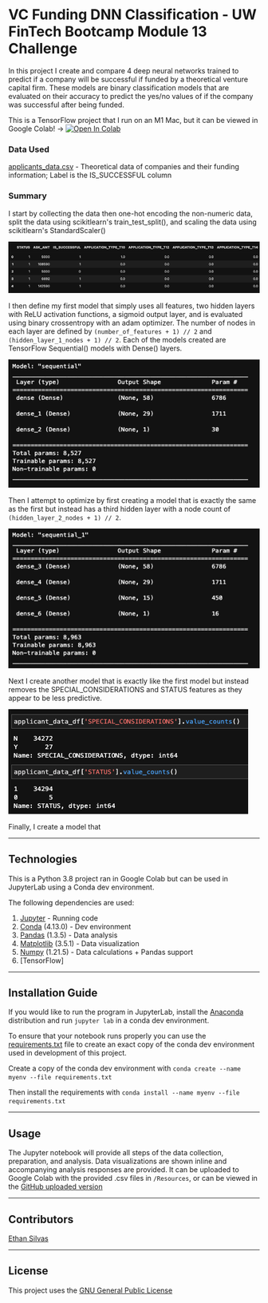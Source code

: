# VC Funding DNN Classification - UW FinTech Bootcamp Module 13 Challenge 

In this project I create and compare 4 deep neural networks trained to predict if a company will be successful if funded by a theoretical venture capital firm. These models are binary classification models that are evaluated on their accuracy to predict the yes/no values of if the company was successful after being funded. 

This is a TensorFlow project that I run on an M1 Mac, but it can be viewed in Google Colab! -> <a href="https://colab.research.google.com/github/ethansilvas/vc-funding-dnn-classification/blob/main/GC_venture_funding_with_deep_learning.ipynb" target="_parent"><img src="https://colab.research.google.com/assets/colab-badge.svg" alt="Open In Colab"/></a>

### Data Used
[applicants_data.csv](./Resources/applicants_data.csv) - Theoretical data of companies and their funding information; Label is the IS_SUCCESSFUL column

### Summary

I start by collecting the data then one-hot encoding the non-numeric data, split the data using scikitlearn's train_test_split(), and scaling the data using scikitlearn's StandardScaler()

![DataFrame showing one-hot encoded data with columns like status, ask_amt, and is_successful](./Resources/Images/encoded_dataframe.png)

I then define my first model that simply uses all features, two hidden layers with ReLU activation functions, a sigmoid output layer, and is evaluated using binary crossentropy with an adam optimizer. The number of nodes in each layer are defined by `(number_of_features + 1) // 2` and `(hidden_layer_1_nodes + 1) // 2`. Each of the models created are TensorFlow Sequential() models with Dense() layers. 

![TensorFlow output from using .summary() function showing two hidden layers with 58 and 29 outputs, and an output layer with 1 output](./Resources/Images/model1.png)

Then I attempt to optimize by first creating a model that is exactly the same as the first but instead has a third hidden layer with a node count of `(hidden_layer_2_nodes + 1) // 2`. 

![TensorFlow output from using .summary() function showing three hidden layers with 58, 29, and 15 outputs, and an output layer with 1 output](./Resources/Images/model2.png)

Next I create another model that is exactly like the first model but instead removes the SPECIAL_CONSIDERATIONS and STATUS features as they appear to be less predictive. 

![Outputs showing heavily imbalanced features with 30,000 counts of one value and 30 or less values for the other](./Resources/Images/bad_features.png)

Finally, I create a model that 

---

## Technologies

This is a Python 3.8 project ran in Google Colab but can be used in JupyterLab using a Conda dev environment. 

The following dependencies are used: 
1. [Jupyter](https://jupyter.org/) - Running code 
2. [Conda](https://github.com/conda/conda) (4.13.0) - Dev environment
3. [Pandas](https://github.com/pandas-dev/pandas) (1.3.5) - Data analysis
4. [Matplotlib](https://github.com/matplotlib/matplotlib) (3.5.1) - Data visualization
5. [Numpy](https://numpy.org/) (1.21.5) - Data calculations + Pandas support
6. [TensorFlow]

---

## Installation Guide

If you would like to run the program in JupyterLab, install the [Anaconda](https://www.anaconda.com/products/distribution) distribution and run `jupyter lab` in a conda dev environment.

To ensure that your notebook runs properly you can use the [requirements.txt](/Resources/requirements.txt) file to create an exact copy of the conda dev environment used in development of this project. 

Create a copy of the conda dev environment with `conda create --name myenv --file requirements.txt`

Then install the requirements with `conda install --name myenv --file requirements.txt`

---

## Usage

The Jupyter notebook []() will provide all steps of the data collection, preparation, and analysis. Data visualizations are shown inline and accompanying analysis responses are provided. It can be uploaded to Google Colab with the provided .csv files in `/Resources`, or can be viewed in the [GitHub uploaded version]()

---

## Contributors

[Ethan Silvas](https://github.com/ethansilvas)

---

## License

This project uses the [GNU General Public License](https://choosealicense.com/licenses/gpl-3.0/)